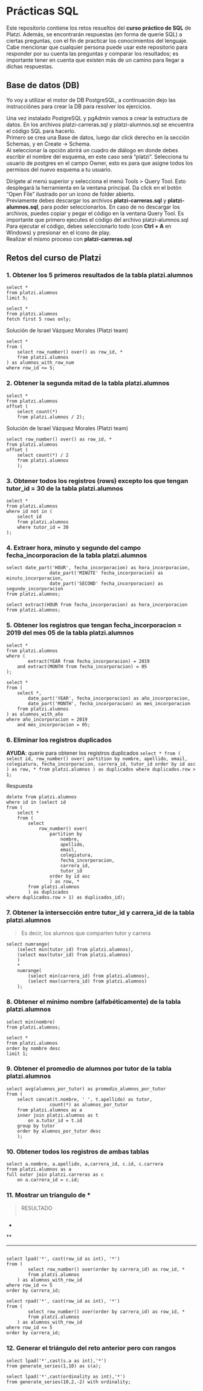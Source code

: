 # Prácticas SQL
Este repositorio contiene los retos resueltos del **curso práctico de SQL** de Platzi. 
Además, se encontrarán respuestas (en forma de querie SQL) a ciertas preguntas, con el fin de practicar los conocimientos del lenguaje. 
Cabe mencionar que cualquier persona puede usar este repositorio para responder por su cuenta las preguntas y comparar los resultados; es importante tener en cuenta que existen más de un camino para llegar a dichas respuestas. 
 
## Base de datos (DB)
Yo voy a utilizar el motor de DB PostgreSQL, a continuación dejo las instrucciónes para crear la DB para resolver los ejercicios.  
 
Una vez instalado PostgreSQL y pgAdmin vamos a crear la estructura de datos. En los archivos platzi-carreras.sql y platzi-alumnos.sql se encuentra el código SQL para hacerlo.  
Primero se crea una Base de datos, luego dar click derecho en la sección Schemas, y en Create -> Schema.  
Al seleccionar la opción abrirá un cuadro de diálogo en donde debes escribir el nombre del esquema, en este caso será “platzi”. Selecciona tu usuario de postgres en el campo Owner, esto es para que asigne todos los permisos del nuevo esquema a tu usuario.  
 
Dirígete al menú superior y selecciona el menú Tools > Query Tool. 
Esto desplegará la herramienta en la ventana principal. Da click en el botón “Open File” ilustrado por un icono de folder abierto.  
Previamente debes descargar los archivos **platzi-carreras.sql** y **platzi-alumnos.sql**, para poder seleccionarlos. En caso de no descargar los archivos, puedes copiar y pegar el código en la ventana Query Tool. Es importante que primero ejecutes el código del archivo platzi-alumnos.sql  
Para ejecutar el código, debes seleccionarlo todo (con **Ctrl + A** en Windows) y presionar en el ícono de play.  
Realizar el mismo proceso con **platzi-carreras.sql** 

## Retos del curso de Platzi
### 1. Obtener los 5 primeros resultados de la tabla **platzi.alumnos**

```
select *
from platzi.alumnos
limit 5;
```

```
select *
from platzi.alumnos
fetch first 5 rows only;
```

Solución de Israel Vázquez Morales (Platzi team)
```
select *
from (
	select row_number() over() as row_id, *
	from platzi.alumnos
) as alumnos_with_row_num
where row_id <= 5;
```

### 2. Obtener la segunda mitad de la tabla **platzi.alumnos**

```
select *
from platzi.alumnos
offset (
	select count(*)
	from platzi.alumnos / 2);
```

Solución de Israel Vázquez Morales (Platzi team)
```
select row_number() over() as row_id, *
from platzi.alumnos
offset (
	select count(*) / 2
	from platzi.alumnos
	);
```

### 3. Obtener todos los registros (rows) excepto los que tengan **tutor_id = 30** de la tabla **platzi.alumnos**

```
select *
from platzi.alumnos
where id not in (
	select id
	from platzi.alumnos
	where tutor_id = 30
);
```

### 4. Extraer hora, minuto y segundo del campo **fecha_incorporacion** de la tabla **platzi.alumnos**

```
select date_part('HOUR', fecha_incorporacion) as hora_incorporacion,
				date_part('MINUTE' fecha_incorporacion) as minuto_incorporacion,
				date_part('SECOND' fecha_incorporacion) as segundo_incorporacion
from platzi.alumnos;
```

```
select extract(HOUR from fecha_incorporacion) as hora_incorporacion
from platzi.alumnos;
```

### 5. Obtener los registros que tengan fecha_incorporacion = 2019 del mes 05 de la tabla **platzi.alumnos**

```
select *
from platzi.alumnos
where (
		extract(YEAR from fecha_incorporacion) = 2019
	and extract(MONTH from fecha_incorporacion) = 05
);
```

```
select *
from (
	select *,
		date_part('YEAR', fecha_incorporacion) as año_incorporacion,
		date_part('MONTH', fecha_incorporacion) as mes_incorporacion
	from platzi.alumnos
) as alumnos_with_año
where año_incorporacion = 2019
	and mes_incorporacion = 05;
```

### 6. Eliminar los registros duplicados
**AYUDA**: querie para obtener los registros duplicados ```
select *
from (
	select id,
		row_number() over(
			partition by
				nombre,
				apellido,
				email,
				colegiatura,
				fecha_incorporacion,
				carrera_id,
				tutor_id
			order by id asc
			) as row,
	*
	from platzi.alumnos
) as duplicados
where duplicados.row > 1; ```

Respuesta
```
delete from platzi.alumnos
where id in (select id
from (
	select *
	from (
		select
			row_number() over(
				partition by
					nombre,
					apellido,
					email,
					colegiatura,
					fecha_incorporacion,
					carrera_id,
					tutor_id
				order by id asc
				) as row, *
		from platzi.alumnos
		) as duplicados
where duplicados.row > 1) as duplicados_id);
```

### 7. Obtener la intersección entre tutor_id y carrera_id de la tabla **platzi.alumnos**
> Es decir, los alumnos que comparten tutor y carrera

```
select numrange(
	(select min(tutor_id) from platzi.alumnos),
	(select max(tutor_id) from platzi.alumnos)
	)
	*
	numrange(
		(select min(carrera_id) from platzi.alumnos),
		(select max(carrera_id) from platzi.alumnos)
	);
```

### 8. Obtener el mínimo nombre (alfabéticamente) de la tabla **platzi.alumnos**

```
select min(nombre)
from platzi.alumnos;
```

```
select *
from platzi.alumnos
order by nombre desc
limit 1;
```

### 9. Obtener el promedio de alumnos por tutor de la tabla **platzi.alumnos**

```
select avg(alumnos_por_tutor) as promedio_alumnos_por_tutor
from (
	select concat(t.nombre, ' ', t.apellido) as tutor,
				count(*) as alumnos_por_tutor
	from platzi.alumnos as a
	inner join platzi.alumnos as t
		on a.tutor_id = t.id
	group by tutor
	order by alumnos_por_tutor desc
	);
```

### 10. Obtener todos los registros de ambas tablas

```
select a.nombre, a.apellido, a,carrera_id, c.id, c.carrera
from platzi.alumnos as a
full outer join platzi.carreras as c
	on a.carrera_id = c.id;
```

### 11. Mostrar un triangulo de *
> RESULTADO  
> ```
*
**
***
> ``` 

```
select lpad('*', cast(row_id as int), '*')
from (
		select row_number() over(order by carrera_id) as row_id, *
		from platzi.alumnos
	) as alumnos_with_row_id
where row_id <= 5
order by carrera_id;
```

```
select rpad('*', cast(row_id as int), '*')
from (
		select row_number() over(order by carrera_id) as row_id, *
		from platzi.alumnos
	) as alumnos_with_row_id
where row_id <= 5
order by carrera_id;
```

### 12. Generar el triángulo del reto anterior pero con rangos

```
select lpad('*',cast(s.a as int),'*')
from generate_series(1,10) as s(a);

select lpad('*',cast(ordinality as int),'*')
from generate_series(10,2,-2) with ordinality;
```
